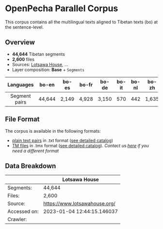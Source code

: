 # OpenPecha Parallel Corpus

This corpus contains all the multilingual texts aligned to Tibetan texts (bo) at the sentence-level.  

## Overview
- **44,644** Tibetan segments 
- **2,600** files 
- Sources: [Lotsawa House](https://www.lotsawahouse.org/), ...
- Layer composition: **Base** + `Segments`

| Languages |   bo-en   |   bo-es  |   bo-fr  |   bo-de  |  bo-it |  bo-nl |   bo-zh  |  bo-pt |
|:------------:|:------:|:-----:|:-----:|:-----:|:---:|:---:|:-----:|:---:|
| Segment pairs     | 44,644 | 2,149 | 4,928 | 3,150 | 570 | 442 | 1,635 | 901 |

## File Format
The corpus is available in the following formats:
- [plain text pairs](<link to the directory>) in .txt format ([see detailed catalog](<link to catalog>))
- [TM files](<link to the directory>) in .tmx format ([see detailed catalog](<link to catalog>)). 
_Contact us [here]() if you need a different format_



## Data Breakdown

|  | Lotsawa House |
| --- | --- |
|Segments: | 44,644 |
|Files: | 2,600 |
|Source: | https://www.lotsawahouse.org/
|Accessed on: | 2023-01-04 12:44:15.146037 |
|Crawler: | <script link> |
|Parser: | <script link> |
|Layers: | Base + Segments |
|Languages: |<table><thead><tr><th>en</th><th>bo</th><th>es</th><th>fr</th><th>de</th><th>it</th><th>nl</th><th>zh</th><th>pt</th></tr></thead><tbody><tr><td>44,644</td><td>44,644</td><td>2,149</td><td>4,928</td><td>3,150</td><td>570</td><td>442</td><td>1,635</td><td>901</td></tr></tbody></table> |

|Title | 84000-translation-memory |
| --- | --- |
|No of text | 206 |
|No of aligned segment | 132601 |
|Accession Date | 2018-09-26T07:14:13.428Z |
|Features | Base Layer,Segment Layer |
|Source | https://read.84000.co/ |
|Segment Count |<table><thead><tr><th>bo</th><th>en</th></tr></thead><tbody><tr><td>132601</td><td>132601</td></tr></tbody></table> |






